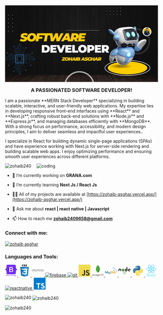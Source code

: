 ![logo](https://github.com/zohaib240/zohaib240/blob/main/bg%20banner%2024.jpg)
<h3 align="center" style="margin-top: 4px;">A PASSIONATED SOFTWARE DEVELOPER!</h3>
<p>I am a passionate **MERN Stack Developer** specializing in building scalable, interactive, and user-friendly web applications. My expertise lies in developing responsive front-end interfaces using **React** and **Next.js**, crafting robust back-end solutions with **Node.js** and **Express.js**, and managing databases efficiently with **MongoDB**. With a strong focus on performance, accessibility, and modern design principles, I aim to deliver seamless and impactful user experiences..

I specialize in React for building dynamic single-page applications (SPAs) and have experience working with Next.js for server-side rendering and building scalable web apps. I enjoy optimizing performance and ensuring smooth user experiences across different platforms.</p>

<img align="right" alt="coding" width="400" src="https://user-images.githubusercontent.com/55389276/140866485-8fb1c876-9a8f-4d6a-98dc-08c4981eaf70.gif">

<p align="left"> <img src="https://komarev.com/ghpvc/?username=zohaib240&label=Profile%20views&color=0e75b6&style=flat" alt="zohaib240" /> </p>

- 🔭 I’m currently working on **GRANA.com**

- 🌱 I’m currently learning **Next Js / React Js**

- 👨‍💻 All of my projects are available at [https://zohaib-asghar.vercel.app/](https://zohaib-asghar.vercel.app/)

- 💬 Ask me about **react | react native | Javascript**

- 📫 How to reach me **zohaib2409658@gmail.com**

<h3 align="left">Connect with me:</h3>
<p align="left">
<a href="https://linkedin.com/in/zohaib asghar" target="blank"><img align="center" src="https://raw.githubusercontent.com/rahuldkjain/github-profile-readme-generator/master/src/images/icons/Social/linked-in-alt.svg" alt="zohaib asghar" height="30" width="40" /></a>
</p>

<h3 align="left">Languages and Tools:</h3>
<p align="left"> <a href="https://getbootstrap.com" target="_blank" rel="noreferrer"> <img src="https://raw.githubusercontent.com/devicons/devicon/master/icons/bootstrap/bootstrap-plain-wordmark.svg" alt="bootstrap" width="40" height="40"/> </a> <a href="https://www.w3schools.com/css/" target="_blank" rel="noreferrer"> <img src="https://raw.githubusercontent.com/devicons/devicon/master/icons/css3/css3-original-wordmark.svg" alt="css3" width="40" height="40"/> </a> <a href="https://expressjs.com" target="_blank" rel="noreferrer"> <img src="https://raw.githubusercontent.com/devicons/devicon/master/icons/express/express-original-wordmark.svg" alt="express" width="40" height="40"/> </a> <a href="https://firebase.google.com/" target="_blank" rel="noreferrer"> <img src="https://www.vectorlogo.zone/logos/firebase/firebase-icon.svg" alt="firebase" width="40" height="40"/> </a> <a href="https://git-scm.com/" target="_blank" rel="noreferrer"> <img src="https://www.vectorlogo.zone/logos/git-scm/git-scm-icon.svg" alt="git" width="40" height="40"/> </a> <a href="https://developer.mozilla.org/en-US/docs/Web/JavaScript" target="_blank" rel="noreferrer"> <img src="https://raw.githubusercontent.com/devicons/devicon/master/icons/javascript/javascript-original.svg" alt="javascript" width="40" height="40"/> </a> <a href="https://www.mongodb.com/" target="_blank" rel="noreferrer"> <img src="https://raw.githubusercontent.com/devicons/devicon/master/icons/mongodb/mongodb-original-wordmark.svg" alt="mongodb" width="40" height="40"/> </a> <a href="https://www.mysql.com/" target="_blank" rel="noreferrer"> <img src="https://raw.githubusercontent.com/devicons/devicon/master/icons/mysql/mysql-original-wordmark.svg" alt="mysql" width="40" height="40"/> </a> <a href="https://nodejs.org" target="_blank" rel="noreferrer"> <img src="https://raw.githubusercontent.com/devicons/devicon/master/icons/nodejs/nodejs-original-wordmark.svg" alt="nodejs" width="40" height="40"/> </a> <a href="https://www.python.org" target="_blank" rel="noreferrer"> <img src="https://raw.githubusercontent.com/devicons/devicon/master/icons/python/python-original.svg" alt="python" width="40" height="40"/> </a> <a href="https://reactjs.org/" target="_blank" rel="noreferrer"> <img src="https://raw.githubusercontent.com/devicons/devicon/master/icons/react/react-original-wordmark.svg" alt="react" width="40" height="40"/> </a> <a href="https://reactnative.dev/" target="_blank" rel="noreferrer"> <img src="https://reactnative.dev/img/header_logo.svg" alt="reactnative" width="40" height="40"/> </a> <a href="https://www.typescriptlang.org/" target="_blank" rel="noreferrer"> <img src="https://raw.githubusercontent.com/devicons/devicon/master/icons/typescript/typescript-original.svg" alt="typescript" width="40" height="40"/> </a> </p>


<p><img align="left" src="https://github-readme-stats.vercel.app/api/top-langs?username=zohaib240&show_icons=true&locale=en&layout=compact" alt="zohaib240" /></p>

<p>&nbsp;<img align="center" src="https://github-readme-stats.vercel.app/api?username=zohaib240&show_icons=true&locale=en" alt="zohaib240" /></p>

<p><img align="center" src="https://github-readme-streak-stats.herokuapp.com/?user=zohaib240&" alt="zohaib240" /></p>
